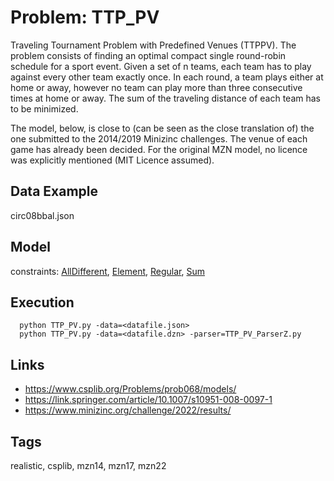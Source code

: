 # Problem: TTP_PV

Traveling Tournament Problem with Predefined Venues (TTPPV).
The problem consists of finding an optimal compact single round-robin schedule for a sport event.
Given a set of n teams, each team has to play against every other team exactly once.
In each round, a team plays either at home or away, however no team can play more than three consecutive times at home or away.
The sum of the traveling distance of each team has to be minimized.

The model, below, is close to (can be seen as the close translation of) the one submitted to the 2014/2019 Minizinc challenges.
The venue of each game has already been decided.
For the original MZN model, no licence was explicitly mentioned (MIT Licence assumed).

## Data Example
  circ08bbal.json

## Model
  constraints: [AllDifferent](https://pycsp.org/documentation/constraints/AllDifferent), [Element](https://pycsp.org/documentation/constraints/Element), [Regular](https://pycsp.org/documentation/constraints/Regular), [Sum](https://pycsp.org/documentation/constraints/Sum)

## Execution
```
  python TTP_PV.py -data=<datafile.json>
  python TTP_PV.py -data=<datafile.dzn> -parser=TTP_PV_ParserZ.py
```

## Links
  - https://www.csplib.org/Problems/prob068/models/
  - https://link.springer.com/article/10.1007/s10951-008-0097-1
  - https://www.minizinc.org/challenge/2022/results/

## Tags
  realistic, csplib, mzn14, mzn17, mzn22
